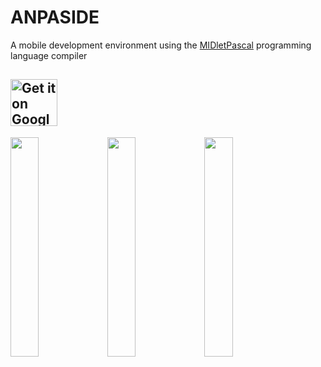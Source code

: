 ANPASIDE
========

A mobile development environment using the [MIDletPascal](http://ru.wikipedia.org/wiki/MIDletPascal) programming language compiler

<a href='https://play.google.com/store/apps/details?id=com.github.helltar.anpaside'><img alt='Get it on Google Play' src='https://play.google.com/intl/en_us/badges/static/images/badges/en_badge_web_generic.png' height='75'/></a>
---
<img src="http://helltar.ho.ua/projects/anpaside/screenshots/Screenshot_20210108-184346_ANPASIDE.png" width="30%"> <img src="http://helltar.ho.ua/projects/anpaside/screenshots/Screenshot_20210108-184403_Android%20System.png" width="30%"> <img src="http://helltar.ho.ua/projects/anpaside/screenshots/Screenshot_20210108-184439_J2ME%20Loader.png" width="30%">

